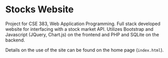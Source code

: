 # Stocks Website

Project for CSE 383, Web Application Programming. Full stack developed website for interfacing with a stock market API. Utilizes Bootstrap and Javascript (JQuery, Chart.js) on the frontend and PHP and SQLite on the backend.

Details on the use of the site can be found on the home page (`index.html`).